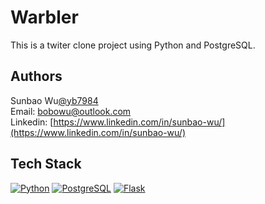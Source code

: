 # Warbler
This is a twiter clone project using Python and PostgreSQL.


## Authors

Sunbao Wu[@yb7984](https://www.github.com/yb7984)  
Email: [bobowu@outlook.com](mailto:bobowu@outlook.com)  
Linkedin: [https://www.linkedin.com/in/sunbao-wu/](https://www.linkedin.com/in/sunbao-wu/)


## Tech Stack
[![Python](https://img.shields.io/badge/%20-Python-blue)](https://www.python.org/)
[![PostgreSQL](https://img.shields.io/badge/%20-PostgreSQL-blue)](https://www.postgresql.org/)
[![Flask](https://img.shields.io/badge/%20-Flask-green)](https://flask.palletsprojects.com/en/2.0.x/)
